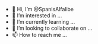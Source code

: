 
- 👋 Hi, I’m @SpanisAlfalibe
- 👀 I’m interested in ...
- 🌱 I’m currently learning ...
- 💞️ I’m looking to collaborate on ...
- 📫 How to reach me ...

<!---
SpanisAlfalibe/SpanisAlfalibe is a ✨ special ✨ repository because its `README.md` (this file) appears on your GitHub profile.
You can click the Preview link to take a look at your changes.
--->
